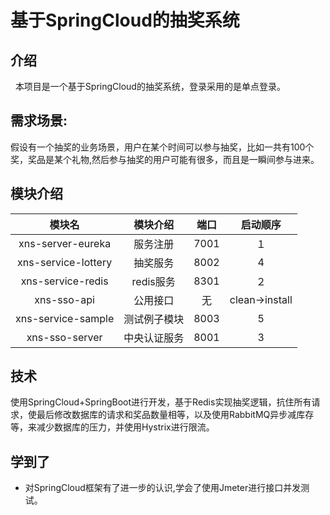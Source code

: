 # 基于SpringCloud的抽奖系统
## 介绍  
&#160;&#160;本项目是一个基于SpringCloud的抽奖系统，登录采用的是单点登录。

## 需求场景:

假设有一个抽奖的业务场景，用户在某个时间可以参与抽奖，比如一共有100个奖，奖品是某个礼物,然后参与抽奖的用户可能有很多，而且是一瞬间参与进来。

## 模块介绍   
|       模块名        |   模块介绍   | 端口 |    启动顺序    |
| :-----------------: | :----------: | :--: | :------------: |
|  xns-server-eureka  |   服务注册   | 7001  |       １       |
| xns-service-lottery |   抽奖服务   | 8002  |       4        |
|  xns-service-redis  |  redis服务   | 8301 |       ２       |
|     xns-sso-api     |   公用接口   |   无  | clean->install |
| xns-service-sample  | 测试例子模块 |  8003 |       5        |
|   xns-sso-server    | 中央认证服务 |  8001 |       3        |

## 技术
使用SpringCloud+SpringBoot进行开发，基于Redis实现抽奖逻辑，抗住所有请求，使最后修改数据库的请求和奖品数量相等，以及使用RabbitMQ异步减库存等，来减少数据库的压力，并使用Hystrix进行限流。

## 学到了
- 对SpringCloud框架有了进一步的认识,学会了使用Jmeter进行接口并发测试。